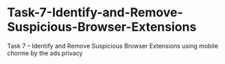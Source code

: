 # Task-7-Identify-and-Remove-Suspicious-Browser-Extensions
Task 7 – Identify and Remove Suspicious Browser Extensions using mobile chorme by the ads privacy 
